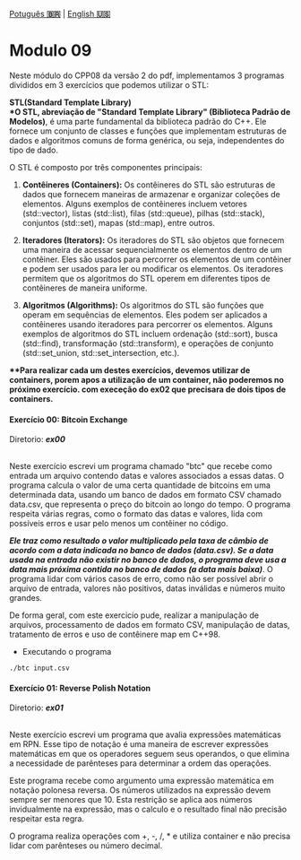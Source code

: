 <a href="" target="_blank">Potuguês **🇧🇷**</a> | <a href="./README_en.md" target="_blank">English **🇺🇸**</a>

# Modulo 09
Neste módulo do CPP08 da versão 2 do pdf, implementamos 3 programas divididos em 3 exercícios que podemos utilizar o STL:

**STL(Standard Template Library)**</br>
<b>*O STL, abreviação de "Standard Template Library" (Biblioteca Padrão de Modelos)</b>, é uma parte fundamental da biblioteca padrão do C++. Ele fornece um conjunto de classes e funções que implementam estruturas de dados e algoritmos comuns de forma genérica, ou seja, independentes do tipo de dado.

O STL é composto por três componentes principais:

1. **Contêineres (Containers):** Os contêineres do STL são estruturas de dados que fornecem maneiras de armazenar e organizar coleções de elementos. Alguns exemplos de contêineres incluem vetores (std::vector), listas (std::list), filas (std::queue), pilhas (std::stack), conjuntos (std::set), mapas (std::map), entre outros.

2. **Iteradores (Iterators):** Os iteradores do STL são objetos que fornecem uma maneira de acessar sequencialmente os elementos dentro de um contêiner. Eles são usados para percorrer os elementos de um contêiner e podem ser usados para ler ou modificar os elementos. Os iteradores permitem que os algoritmos do STL operem em diferentes tipos de contêineres de maneira uniforme.

3. **Algoritmos (Algorithms):** Os algoritmos do STL são funções que operam em sequências de elementos. Eles podem ser aplicados a contêineres usando iteradores para percorrer os elementos. Alguns exemplos de algoritmos do STL incluem ordenação (std::sort), busca (std::find), transformação (std::transform), e operações de conjunto (std::set_union, std::set_intersection, etc.).

<b>**Para realizar cada um destes exercícios, devemos utilizar de containers, porem apos a utilização de um container, não poderemos no próximo exercício. com execeção do ex02 que precisara de dois tipos de containers.</b>

#### Exercício 00: Bitcoin Exchange
Diretorio: _**ex00**_</br></br>

Neste exercício escrevi um programa chamado "btc" que recebe como entrada um arquivo contendo datas e valores associados a essas datas. O programa calcula o valor de uma certa quantidade de bitcoins em uma determinada data, usando um banco de dados em formato CSV chamado data.csv, que representa o preço do bitcoin ao longo do tempo. O programa respeita várias regras, como o formato das datas e valores, lida com possíveis erros e usar pelo menos um contêiner no código.

_**Ele traz como resultado o valor multiplicado pela taxa de câmbio de acordo com a data indicada no banco de dados (data.csv). Se a data usada na entrada não existir no banco de dados, o programa deve usa a data mais próxima contida no banco de dados (a data mais baixa)**_. O programa lidar com vários casos de erro, como não ser possível abrir o arquivo de entrada, valores não positivos, datas inválidas e números muito grandes.

De forma geral, com este exercicio pude,  realizar a manipulação de arquivos, processamento de dados em formato CSV, manipulação de datas, tratamento de erros e uso de contêinere map em C++98.

- Executando o programa
```
./btc input.csv
```

#### Exercício 01:  Reverse Polish Notation
Diretorio: _**ex01**_</br></br>

Neste exercício escrevi um programa que avalia expressões matemáticas em RPN. Esse tipo de notação é uma maneira de escrever expressões matemáticas em que os operadores seguem seus operandos, o que elimina a necessidade de parênteses para determinar a ordem das operações.

Este programa recebe como argumento uma expressão matemática em notação polonesa reversa. Os números utilizados na expressão devem sempre ser menores que 10. Esta restrição se aplica aos números invidualmente na expressão, mas o calculo e o resultado final não precisão respeitar esta regra.

O programa realiza operações com +, -, /, * e utiliza container e não precisa lidar com parênteses  ou número decimal.
